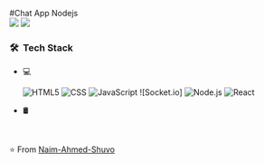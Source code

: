 #Chat App Nodejs
<br/>
<img src="https://i.ibb.co/N1kLzL7/Screenshot-83.png" />
<img src="https://i.ibb.co/1Zd5ms1/Screenshot-86.png"/>

<h3> 🛠 &nbsp;Tech Stack</h3>

- 💻 &nbsp;
 
  
  ![HTML5](https://img.shields.io/badge/-HTML5-333333?style=flat&logo=HTML5)
  ![CSS](https://img.shields.io/badge/-CSS-333333?style=flat&logo=CSS3&logoColor=1572B6)
  ![JavaScript](https://img.shields.io/badge/-JavaScript-333333?style=flat&logo=javascript)
  ![Socket.io]
  ![Node.js](https://img.shields.io/badge/-Node.js-333333?style=flat&logo=node.js)
  ![React](https://img.shields.io/badge/-React-333333?style=flat&logo=react)
- 🛢 &nbsp;

 


<br/>

⭐️ From [Naim-Ahmed-Shuvo](https://github.com/Naim-Ahmed-Shuvo/)
